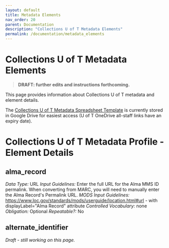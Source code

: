 ```yaml
---
layout: default
title: Metadata Elements
nav_order: 20
parent: Documentation
description: "Collections U of T Metadata Elements"
permalink: /documentation/metadata_elements
---
```

# Collections U of T Metadata Elements

 > **DRAFT: further edits and instructions forthcoming.**

This page provides information about Collections U of T metadata and element details.

The [Collections U of T Metadata Spreadsheet Template](https://docs.google.com/spreadsheets/d/1PMtZt5CzkidIXbTBUaoi8Qg7kBU-m9RzeM-lBMORPks/edit?usp=sharing) is currently stored in Google Drive for easiest access (U of T OneDrive all-staff links have an expiry date).

# Collections U of T Metadata Profile - Element Details

## alma_record

*Data Type:* URL
*Input Guidelines:* Enter the full URL for the Alma MMS ID permalink. When converting from MARC, you will need to manually enter the Alma Record's Permalink URL.
*MODS Input Guidelines:* https://www.loc.gov/standards/mods/userguide/location.html#url - with displayLabel="Alma Record" attribute
*Controlled Vocabulary:* none
*Obligation:* Optional
*Repeatable?:* No

## alternate_identifier
_Draft - still working on this page._




